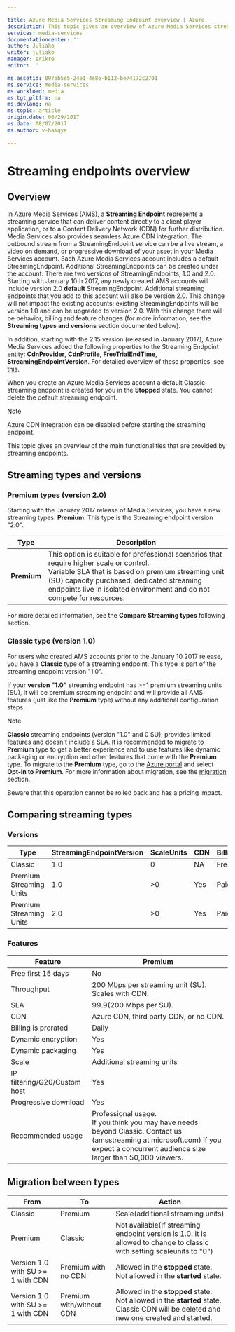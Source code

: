 ```yaml
---

title: Azure Media Services Streaming Endpoint overview | Azure 
description: This topic gives an overview of Azure Media Services streaming endpoints.
services: media-services
documentationcenter: ''
author: Juliako
writer: juliako
manager: erikre
editor: ''

ms.assetid: 097ab5e5-24e1-4e8e-b112-be74172c2701
ms.service: media-services
ms.workload: media
ms.tgt_pltfrm: na
ms.devlang: na
ms.topic: article
origin.date: 06/29/2017
ms.date: 08/07/2017
ms.author: v-haiqya

---
```

# Streaming endpoints overview

## Overview

In Azure Media Services (AMS), a **Streaming Endpoint** represents a streaming service that can deliver content directly to a client player application, or to a Content Delivery Network (CDN) for further distribution. Media Services also provides seamless Azure CDN integration. The outbound stream from a StreamingEndpoint service can be a live stream, a video on demand, or progressive download of your asset in your Media Services account. Each Azure Media Services account includes a default StreamingEndpoint. Additional StreamingEndpoints can be created under the account. There are two versions of StreamingEndpoints, 1.0 and 2.0. Starting with January 10th 2017, any newly created AMS accounts will include version 2.0 **default** StreamingEndpoint. Additional streaming endpoints that you add to this account will also be version 2.0. This change will not impact the existing accounts; existing StreamingEndpoints will be version 1.0 and can be upgraded to version 2.0. With this change there will be behavior, billing and feature changes (for more information, see the **Streaming types and versions** section documented below).

In addition, starting with the 2.15 version (released in January 2017), Azure Media Services added the following properties to the Streaming Endpoint entity: **CdnProvider**, **CdnProfile**, **FreeTrialEndTime**, **StreamingEndpointVersion**. For detailed overview of these properties, see [this](https://docs.microsoft.com/rest/api/media/operations/streamingendpoint).

When you create an Azure Media Services account a default Classic streaming endpoint is created for you in the **Stopped** state. You cannot delete the default streaming endpoint.

>[!NOTE]
>Azure CDN integration can be disabled before starting the streaming endpoint.

This topic gives an overview of the main functionalities that are provided by streaming endpoints.

## Streaming types and versions

### Premium types (version 2.0)

Starting with the January 2017 release of Media Services, you have a new streaming types: **Premium**. This type is the Streaming endpoint version "2.0".

Type|Description
---|---
**Premium**|This option is suitable for professional scenarios that require higher scale or control.<br/>Variable SLA that is based on premium streaming unit (SU) capacity purchased, dedicated streaming endpoints live in isolated environment and do not compete for resources.

For more detailed information, see the **Compare Streaming types** following section.

### Classic type (version 1.0)

For users who created AMS accounts prior to the January 10 2017 release, you have a **Classic** type of a streaming endpoint. This type is part of the streaming endpoint version "1.0".

If your **version "1.0"** streaming endpoint has >=1 premium streaming units (SU), it will be premium streaming endpoint and will provide all AMS features (just like the **Premium** type) without any additional configuration steps.

>[!NOTE]
>**Classic** streaming endpoints (version "1.0" and 0 SU), provides limited features and doesn't include a SLA. It is recommended to migrate to **Premium** type to get a better experience and to use features like dynamic packaging or encryption and other features that come with the **Premium** type. To migrate to the **Premium** type, go to the [Azure portal](https://portal.azure.cn/) and select **Opt-in to Premium**. For more information about migration, see the [migration](#migration-between-types) section.
>
>Beware that this operation cannot be rolled back and has a pricing impact.
>

## Comparing streaming types

### Versions

|Type|StreamingEndpointVersion|ScaleUnits|CDN|Billing|SLA| 
|--------------|----------|-----------------|-----------------|-----------------|-----------------|
|Classic|1.0|0|NA|Free|NA|
|Premium Streaming Units|1.0|>0|Yes|Paid|Yes|
|Premium Streaming Units|2.0|>0|Yes|Paid|Yes|

### Features

Feature|Premium
---|---
Free first 15 days|No
Throughput |200 Mbps per streaming unit (SU). Scales with CDN.
SLA |99.9(200 Mbps per SU).
CDN|Azure CDN, third party CDN, or no CDN.
Billing is prorated|Daily
Dynamic encryption|Yes
Dynamic packaging|Yes
Scale|Additional streaming units
IP filtering/G20/Custom host|Yes
Progressive download|Yes
Recommended usage |Professional usage.<br/>If you think you may have needs beyond Classic. Contact us (amsstreaming at microsoft.com) if you expect a concurrent audience size larger than 50,000 viewers.

## Migration between types

From | To | Action
---|---|---
Classic|Premium| Scale(additional streaming units)
Premium|Classic|Not available(If streaming endpoint version is 1.0. It is allowed to change to classic with setting scaleunits to "0")
Version 1.0 with SU >= 1 with CDN|Premium with no CDN|Allowed in the **stopped** state. Not allowed in the **started** state.
Version 1.0 with SU >= 1 with CDN|Premium with/without CDN|Allowed in the **stopped** state. Not allowed in the **started** state. Classic CDN will be deleted and new one created and started.

<!--Update_Description:new file stander type is not use in ACN-->